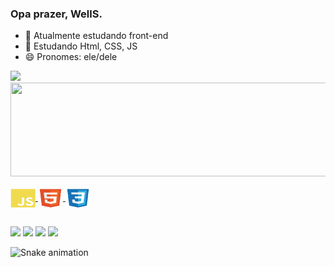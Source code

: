 ### Opa prazer, WellS.

- 🔭 Atualmente estudando front-end
- 🌱 Estudando Html, CSS, JS
- 😄 Pronomes: ele/dele

<div>
  <a href="https://github.com/SamwellSh">
  <img height="180em" src="https://github-readme-stats.vercel.app/api?username=SamwellSh&show_icons=true&theme=dark&include_all_commits=true&count_private=true"/>
  <img height="150em" width="600" src="https://github-readme-stats.vercel.app/api/top-langs/?username=SamwellSh&layout=compact&langs_count=7&theme=dark"/>
</div>
<div style="display: inline_block"><br>
  <img align="center" alt="Wells-Js" height="30" width="40" src="https://raw.githubusercontent.com/devicons/devicon/master/icons/javascript/javascript-plain.svg">
  <img align="center" alt="Wells-HTML" height="30" width="40" src="https://raw.githubusercontent.com/devicons/devicon/master/icons/html5/html5-original.svg">
  <img align="center" alt="Wells-CSS" height="30" width="40" src="https://raw.githubusercontent.com/devicons/devicon/master/icons/css3/css3-original.svg">
</div>
  
 ##
  
<div> 
  <a href="https://www.youtube.com/channel/UCoht38ZnmGMM3I8mEDZYXXQ" target="_blank"><img src="https://img.shields.io/badge/YouTube-FF0000?style=for-the-badge&logo=youtube&logoColor=white" target="_blank"></a>
  <a href="https://www.instagram.com/samueltks_" target="_blank"><img src="https://img.shields.io/badge/-Instagram-%23E4405F?style=for-the-badge&logo=instagram&logoColor=white" target="_blank"></a>
 	<a href="https://www.twitch.tv/samucak_" target="_blank"><img src="https://img.shields.io/badge/Twitch-9146FF?style=for-the-badge&logo=twitch&logoColor=white" target="_blank"></a>
  <a href = "mailto:alexandresamueljmd@gmail.com"><img src="https://img.shields.io/badge/-Gmail-%23333?style=for-the-badge&logo=gmail&logoColor=white" target="_blank"></a>

![Snake animation](https://github.com/SamwellSh/SamwellSh/blob/output/github-contribution-grid-snake.svg)
  
  
